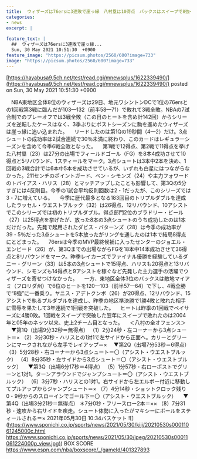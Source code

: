```yaml
---
title:  ウィザーズは76ersに3連敗で崖っ縁　八村塁は10得点　バックスはスイープで8強一番乗り  
categories:
- news
excerpt: |
  
feature_text: |
  ##  ウィザーズは76ersに3連敗で崖っ縁...
  Sun, 30 May 2021 10:51:30  +0900
feature_image: "https://picsum.photos/2560/600?image=733"
image: "https://picsum.photos/2560/600?image=733"
---
```


[https://hayabusa9.5ch.net/test/read.cgi/mnewsplus/1622339490/](https://hayabusa9.5ch.net/test/read.cgi/mnewsplus/1622339490/)
posted on Sun, 30 May 2021 10:51:30  +0900

<!--more-->

　NBA東地区全体8位のウィザーズは29日、地元ワシントンDCで1位の76ersとの1回戦第3戦に臨んだが103—132（前半58—71）で敗れて3戦全敗。NBAの7試合制でのプレーオフでは3戦全敗（この日のヒートを含め計142回）からシリーズを逆転したケースはなく、3季ぶりにポストシーズンに駒を進めたウィザーズは崖っ縁に追い込まれた。 　リードしたのは第1Qの19秒間（4—2）だけ。3点シュートの成功率は2試合連続で30％未満に終わり、このカードはレギュラーシーズンを含めて今季6戦全敗となった。 　第1戦で12得点、第2戦で11得点を挙げた八村塁（23）は27分の出場でフィールドゴール（FG）を8本4成功させて10得点と5リバウンド、1スティールをマーク。3点シュートは3本中2本を決め、1回戦の3戦合計では6本中5本を成功させているが、いずれも白星にはつながらなかった。211センチのポイントガード、ベン・シモンズ（24）や主力フォワードのトバイアス・ハリス（28）とマッチアップしたことも影響して、第3Qの5分すぎには4反則目。今季の1試合平均反則回数は2・1だったが、このシリーズでは3・7に増えている。 　今季に歴代最多となる183回目のトリプルダブルを達成したラッセル・ウエストブルック（32）は26得点、12リバウンド、10アシストでこのシリーズでは初のトリプルダブル。得点部門2位のブラドリー・ビール（27）は25得点を挙げたが、放った8本の3点シュートのうち成功したのは1本だけだった。先発で起用されたダビス・バターンズ（28）は今季の成功率が39・5％だった3点シュートを5本放ったがリングを通したのは1本で結局8得点にとどまった。 　76ersは今季のMVP最終候補に入ったセンターのジョエル・エンビード（26）が、第3Qまでの出場ながらFGを18本中14本成功させて36得点と8リバウンドをマーク。昨季レイカーズでファイナル優勝を経験しているダニー・グリーン（33）は5本の3点シュートで15得点、ハリスも20得点と13リバウンド、シモンズも14得点と9アシストを稼ぐなど先発した主力選手の活躍でウィザーズを寄せつけなかった。 　一方、東地区全体3位のバックスは敵地マイアミ（フロリダ州）で6位のヒートを120—103（前半57—64）で下し、4戦全勝で“8強”に一番乗り。ヤニス・アデトクンボ（26）が20得点、12リバウンド、15アシストで執るプルダブルを達成し、昨季の地区準決勝で1勝4敗と敗れた相手に雪辱を果たして3年連続で1回戦を突破した。 　ヒートは昨季の1回戦でペイサーズに4勝0敗。1回戦をスイープで突破した翌年にスイープで敗れたのは2004年と05年のネッツ以来、史上2チーム目となった。 　＜八村の全オフェンス＞ 　▼第1Q（出場9分32秒＝無得点） （1）2分24秒・左コーナーから3点シュート＝× （2）3分30秒・ハリスとの1対1で左サイドから正面へ。カリーとグリーンにマークされながら左手でレイアップ＝× 　▼第2Q（出場7分53秒＝6得点） （3）5分28秒・右コーナーから3点シュート＝〇（アシスト・ウエストブルック） （4）8分35秒・左サイドから3点シュート＝〇（アシスト・ウエストブルック） 　▼第3Q（出場6分17秒＝4得点） （5）1分57秒・右ローポストでグリーンと1対1。ターンアラウンドでジャンプシュート＝〇（アシスト・ウエストブルック） （6）3分7秒・ハリスとの1対1。右サイドから左エルボー付近に移動してプルアップからジャンプシュート＝× （7）4分14秒・ショットクロック残り0・9秒からのスローインでゴール下＝〇（アシスト・ウエストブルック） 　▼第4Q（出場3分21秒＝無得点） ＊7分0秒・フリースロー2本＝×× （8）7分31秒・速攻から右サイドを疾走。シュート体勢に入ったがマキシーにボールをスティールされる＝× 2021年05月30日 10:34バスケット ![](https://www.sponichi.co.jp/sports/news/2021/05/30/kiji/20210530s00011061245000c.html [https://www.sponichi.co.jp/sports/news/2021/05/30/jpeg/20210530s00011061224000p_view.jpg)](https://www.sponichi.co.jp/sports/news/2021/05/30/jpeg/20210530s00011061224000p_view.jpg)) BOX SCORE https://www.espn.com/nba/boxscore/_/gameId/401327893
